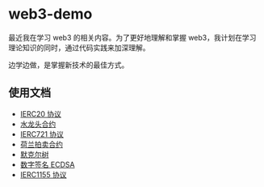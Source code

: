 # web3-demo

最近我在学习 web3 的相关内容。为了更好地理解和掌握 web3，我计划在学习理论知识的同时，通过代码实践来加深理解。

边学边做，是掌握新技术的最佳方式。

## 使用文档

- [IERC20 协议](docs/ierc20.md)
- [水龙头合约](docs/faucet.md)
- [IERC721 协议](docs/ierc721.md)
- [荷兰拍卖合约](docs/dutchAuction.md)
- [默克尔树](docs/merkleTree.md)
- [数字签名 ECDSA](docs/ecdsa.md)
- [IERC1155 协议](docs/ierc1155.md)

